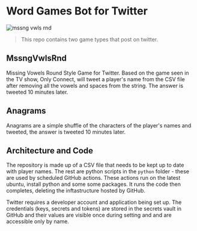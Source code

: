 # Word Games Bot for Twitter

![mssng vwls rnd](https://github.com/TheChelsOrg/bot_chelsea_puzzles/workflows/mssng%20vwls%20rnd/badge.svg)

> This repo contains two game types that post on twitter.

## MssngVwlsRnd

Missing Vowels Round Style Game for Twitter. Based on the game seen in the TV show, Only Connect, will tweet a player's name from the CSV file after removing all the vowels and spaces from the string. The answer is tweeted 10 minutes later.

## Anagrams

Anagrams are a simple shuffle of the characters of the player's names and tweeted, the answer is tweeted 10 minutes later.

## Architecture and Code

The repository is made up of a CSV file that needs to be kept up to date with player names. The rest are python scripts in the `python` folder - these are used by scheduled GitHub actions. These actions run on the latest ubuntu, install python and some some packages. It runs the code then completes, deleting the inftastructure hosted by GitHub.

Twitter requires a developer account and application being set up. The credentials (keys, secrets and tokens) are stored in the secrets vault in GitHub and their values are visible once during setting and and are accessible only by name.
